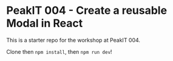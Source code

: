 # PeakIT 004 - Create a reusable Modal in React

This is a starter repo for the workshop at PeakIT 004.

Clone then `npm install`, then `npm run dev`!
